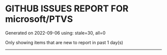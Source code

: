 
# GITHUB ISSUES REPORT FOR microsoft/PTVS


Generated on 2022-09-06 using: stale=30, all=0


Only showing items that are new to report in past 1 day(s)


---
